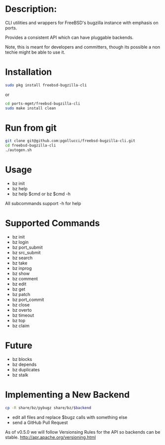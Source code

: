 # Description:
CLI utilities and wrappers for FreeBSD's bugzilla instance
with emphasis on ports.

Provides a consistent API which can have pluggable backends.

Note, this is meant for developers and committers, though
its possible a non techie might be able to use it.

# Installation
```sh
sudo pkg install freebsd-bugzilla-cli
```
or

```sh
cd ports-mgmt/freebsd-bugzilla-cli
sudo make install clean
```

# Run from git
```sh
git clone git@github.com:pgollucci/freebsd-bugzilla-cli.git
cd freebsd-bugzilla-cli
./autogen.sh
```

# Usage
- bz init
- bz help
- bz help $cmd or bz $cmd -h

All subcommands support -h for help

# Supported Commands
- bz init
- bz login
- bz port_submit
- bz src_submit
- bz search
- bz take
- bz inprog
- bz show
- bz comment
- bz edit
- bz get
- bz patch
- bz port_commit
- bz close
- bz overto
- bz timeout
- bz top
- bz claim

# Future
- bz blocks
- bz depends
- bz duplicates
- bz stalk

# Implementing a New Backend
```sh
cp -R share/bz/pybugz share/bz/$backend
```
- edit all files and replace $bugz calls with something else
- send a GitHub Pull Request

As of v0.5.0 we will follow Versionsing Rules for the API
so backends can be stable.
http://apr.apache.org/versioning.html

